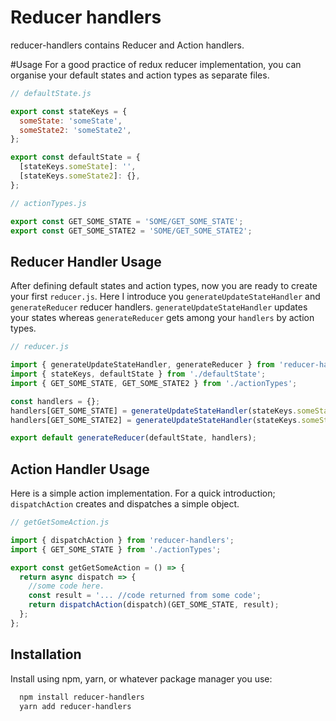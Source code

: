 # Reducer handlers
reducer-handlers contains Reducer and Action handlers.

#Usage
For a good practice of redux reducer implementation, you can organise your default states and action types as separate files.

````javascript
// defaultState.js

export const stateKeys = {
  someState: 'someState',
  someState2: 'someState2',
};

export const defaultState = {
  [stateKeys.someState]: '',
  [stateKeys.someState2]: {},
};
````

````javascript
// actionTypes.js

export const GET_SOME_STATE = 'SOME/GET_SOME_STATE';
export const GET_SOME_STATE2 = 'SOME/GET_SOME_STATE2';
````

## Reducer Handler Usage
After defining default states and action types, now you are ready to create your first `reducer.js`. 
Here I introduce you `generateUpdateStateHandler` and `generateReducer` reducer handlers.  `generateUpdateStateHandler`
updates your states whereas `generateReducer` gets among your `handlers` by action types.


```javascript
// reducer.js

import { generateUpdateStateHandler, generateReducer } from 'reducer-handlers';
import { stateKeys, defaultState } from './defaultState';
import { GET_SOME_STATE, GET_SOME_STATE2 } from './actionTypes';

const handlers = {};
handlers[GET_SOME_STATE] = generateUpdateStateHandler(stateKeys.someState);
handlers[GET_SOME_STATE2] = generateUpdateStateHandler(stateKeys.someState2);

export default generateReducer(defaultState, handlers);
```
## Action Handler Usage
Here is a simple action implementation. For a quick introduction; `dispatchAction` creates and dispatches a simple object.
```javascript
// getGetSomeAction.js

import { dispatchAction } from 'reducer-handlers';
import { GET_SOME_STATE } from './actionTypes';

export const getGetSomeAction = () => {
  return async dispatch => {
    //some code here.
    const result = '... //code returned from some code';
    return dispatchAction(dispatch)(GET_SOME_STATE, result);
  };
};
```

## Installation

Install using npm, yarn, or whatever package manager you use:

```bash
  npm install reducer-handlers
  yarn add reducer-handlers
 ```
